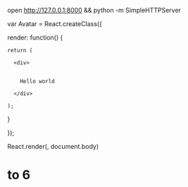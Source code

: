 open http://127.0.0.1:8000 && python -m SimpleHTTPServer

var Avatar = React.createClass({
  
  render: function() {

    return (
      
      <div>
    
    
        Hello world
      
      </div>
      
    );

  }
  
});

React.render(<Avatar />, document.body)

# to 6
